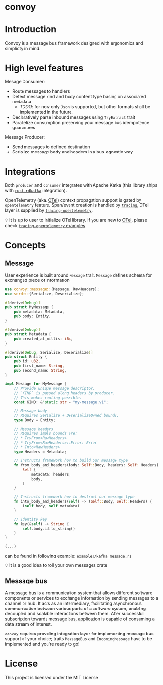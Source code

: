 # convoy

# Introduction

Convoy is a message bus framework designed with ergonomics and simplicty in mind.

# High level features

Mesage Consumer:

- Route messages to handlers
- Detect message kind and body content type basing on associated metadata
    * _TODO_: for now only `Json` is supported, but other formats shall be implemented in the future.
- Declaratively parse inbound messages using `TryExtract` trait
- Parallelize consumption preserving your message bus idempotence guarantees

Message Producer:

- Send messages to defined destination
- Serialize message body and headers in a bus-agnostic way

# Integrations

Both `producer` and `consumer` integrates with Apache Kafka (this library ships with [`rust-rdkafka`] integration).

OpenTelemetry (aka. [OTel]) context propagation support is gated by
`opentelemetry` feature. Span/event creation is handled by [`tracing`],
OTel layer is supplied by [`tracing-opentelemetry`].

💡 It is up to user to initialize OTel library. If you are new to [OTel], please check
[`tracing-opentelemetry` examples]

# Concepts

## Message

User experience is built around `Message` trait. `Message` defines schema for exchanged piece of information.

```rust
use convoy::message::{Message, RawHeaders};
use serde::{Serialize, Deserialize};

#[derive(Debug)]
pub struct MyMessage {
    pub metadata: Metadata,
    pub body: Entity,
}

#[derive(Debug)]
pub struct Metadata {
    pub created_at_millis: i64,
}

#[derive(Debug, Serialize, Deserialize)]
pub struct Entity {
    pub id: u32,
    pub first_name: String,
    pub second_name: String,
}

impl Message for MyMessage {
    // Provide unique message descriptor.
    // `KIND` is passed along headers by producer.
    // This makes routing possible.
    const KIND: &'static str = "my-message.v1";

    // Message body
    // Requires Serialize + DeserializeOwned bounds,
    type Body = Entity;

    // Message headers
    // Requires impls bounds are:
    // * TryFrom<RawHeaders>
    // * TryFrom<RawHeaders>::Error: Error
    // * Into<RawHeaders>
    type Headers = Metadata;

    // Instructs framework how to build our message type
    fn from_body_and_headers(body: Self::Body, headers: Self::Headers) -> Self {
        Self {
            metadata: headers,
            body,
        }
    }

    // Instructs framework how to destruct our message type
    fn into_body_and_headers(self) -> (Self::Body, Self::Headers) {
        (self.body, self.metadata)
    }

    // Identity key
    fn key(&self) -> String {
        self.body.id.to_string()
    }
}

(...)
```

can be found in following example: `examples/kafka_message.rs`

💡 It is a good idea to roll your own messages crate

## Message bus

A message bus is a communication system that allows different software components or services to exchange
information by sending messages to a channel or hub. It acts as an intermediary, facilitating
asynchronous communication between various parts of a software system,
enabling decoupled and scalable interactions between them.
After successful subscription towards message bus, application is capable of
consuming a data stream of interest.

`convoy` requires providing integration layer for implementing message bus support
of your choice; traits `MessageBus` and `IncomingMessage` have to be implemented
and you're ready to go!

# License

This project is licensed under the MIT License

[`rust-rdkafka`]: https://crates.io/crates/rdkafka
[OTel]: https://opentelemetry.io/
[`tracing`]: https://crates.io/crates/tracing
[`tracing-opentelemetry`]: https://crates.io/crates/tracing-opentelemetry
[`tracing-opentelemetry` examples]: https://github.com/tokio-rs/tracing-opentelemetry/tree/v0.1.x/examples